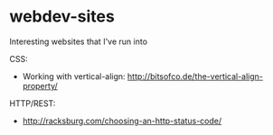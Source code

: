# webdev-sites
Interesting websites that I've run into

CSS:
 * Working with vertical-align: http://bitsofco.de/the-vertical-align-property/

HTTP/REST:

 * http://racksburg.com/choosing-an-http-status-code/
